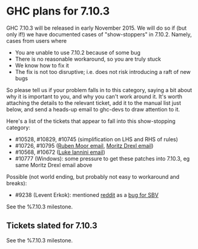 # GHC plans for 7.10.3


GHC 7.10.3 will be released in early November 2015. We will do so if (but only if!) we have documented cases of "show-stoppers" in 7.10.2.  Namely, cases from users where
 

- You are unable to use 7.10.2 because of some bug
- There is no reasonable workaround, so you are truly stuck
- We know how to fix it
- The fix is not too disruptive; i.e. does not risk introducing a raft of new bugs


So please tell us if your problem falls in to this category, saying a bit about why it is important to you, and why you can't work around it.  It's worth attaching the details to the relevant ticket, add it to the manual list just below, and send a heads-up email to ghc-devs to draw attention to it.


Here's a list of the tickets that appear to fall into this show-stopping category:

- #10528, #10829, #10745 (simplification on LHS and RHS of rules)
- #10726, #10795 ([Ruben Moor email](https://mail.haskell.org/pipermail/glasgow-haskell-users/2015-September/026035.html), [ Moritz Drexl email](https://mail.haskell.org/pipermail/glasgow-haskell-users/2015-September/026049.html))
- #10568, #10672 ([Luke Iannini email](https://mail.haskell.org/pipermail/ghc-devs/2015-September/009973.html))
- #10777 (Windows): some pressure to get these patches into 7.10.3, eg same Moritz Drexl email above


Possible (not world ending, but probably not easy to workaround and breaks):

- #9238 (Levent Erkok): mentioned [reddit](https://www.reddit.com/r/haskell/comments/3kwsu4/ghcdev_anyone_need_ghc_7103) as a [ bug for SBV](https://github.com/LeventErkok/sbv/issues/138#issuecomment-139804285)


See the %7.10.3 milestone.


## Tickets slated for 7.10.3

See the %7.10.3 milestone.


